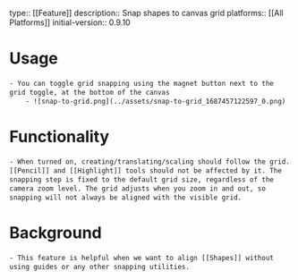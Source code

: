type:: [[Feature]]
description:: Snap shapes to canvas grid
platforms:: [[All Platforms]]
initial-version:: 0.9.10

# Usage
	- You can toggle grid snapping using the magnet button next to the grid toggle, at the bottom of the canvas
		- ![snap-to-grid.png](../assets/snap-to-grid_1687457122597_0.png)
# Functionality
	- When turned on, creating/translating/scaling should follow the grid. [[Pencil]] and [[Highlight]] tools should not be affected by it. The snapping step is fixed to the default grid size, regardless of the camera zoom level. The grid adjusts when you zoom in and out, so snapping will not always be aligned with the visible grid.
# Background
	- This feature is helpful when we want to align [[Shapes]] without using guides or any other snapping utilities.